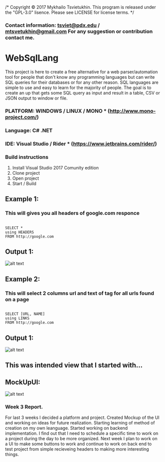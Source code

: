 /* Copyright © 2017 Mykhailo Tsvietukhin. This program is released under the "GPL-3.0" lisence. Please see LICENSE for license terms. */

### Contact information: tsviet@pdx.edu / mtsvetukhin@gmail.com For any suggestion or contribution contact me. 

# WebSqlLang
<p> This project is here to create a free alternative for a web parser/automation tool for people that don't know any programming languages but can write SQL queries for their databases or for any other reason. 
SQL languages are simple to use and easy to learn for the majority of people. The goal is to create an up that gets some SQL query as input and result in a table, CSV or JSON output to window or file. </p>

### PLATFORM: WINDOWS / LINUX / MONO * (http://www.mono-project.com/)
### Language: C# .NET
### IDE: Visual Studio / Rider * (https://www.jetbrains.com/rider/)

### Build instructions

1. Install Visual Studio 2017 Comunity edition 
2. Clone project 
3. Open project 
4. Start / Build 

## Example 1:

### This will gives you all headers of google.com responce

```

SELECT * 
using HEADERS 
FROM http://google.com 

```
## Output 1:

![alt text](https://github.com/tsviet/WebSqlLang/blob/master/images/example1.png)

## Example 2:

### This will select 2 columns url and text of <a> tag for all urls found on a page

```

SELECT [URL, NAME] 
using LINKS 
FROM http://google.com 

```
## Output 1:

![alt text](https://github.com/tsviet/WebSqlLang/blob/master/images/example2.png)

## This was intended view that I started with...

## MockUpUI:

![alt text](https://github.com/tsviet/WebSqlLang/blob/master/MockupUI.png)

### Week 3 Report.

<p>For last 3 weeks I decided a platform and project. Created Mockup of the UI and working on ideas for future realization. Starting learning of method of creation on my own leanguage. Started working on backend implementation. I find out that I need to schedule a specific time to work on a project during the day to be more organized. Next week I plan to work on a UI to make some buttons to work and continue to work on back end to test project from simple recieveing headers to making more interesting things. </p>
